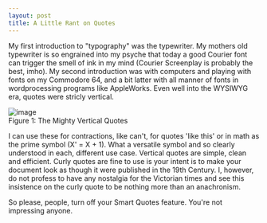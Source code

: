 ```yaml
---
layout: post
title: A Little Rant on Quotes
---
```


My first introduction to "typography" was the typewriter. My mothers old typewriter is so engrained into my psyche that today a good Courier font can trigger the smell of ink in my mind (Courier Screenplay is probably the best, imho). My second introduction was with computers and playing with fonts on my Commodore 64, and a bit latter with all manner of fonts in wordprocessing programs like AppleWorks. Even well into the WYSIWYG era, quotes were stricly vertical.

![image](https://user-images.githubusercontent.com/13053976/201973990-d4fe7399-c4f5-4728-bf3b-75e3211cc11e.png)</br>Figure 1: The Mighty Vertical Quotes

I can use these for contractions, like can't, for quotes 'like this' or in math as the prime symbol (X' = X + 1). What a versatile symbol and so clearly understood in each, different use case. Vertical quotes are simple, clean and efficient. Curly quotes are fine to use is your intent is to make your document look as though it were published in the 19th Century. I, however, do not profess to have any nostalgia for the Victorian times and see this insistence on the curly quote to be nothing more than an anachronism.

So please, people, turn off your Smart Quotes feature. You're not impressing anyone.
